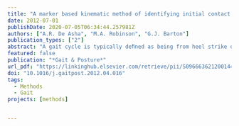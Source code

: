 ```yaml
---
title: "A marker based kinematic method of identifying initial contact during gait suitable for use in real-time visual feedback applications"
date: 2012-07-01
publishDate: 2020-07-05T06:34:44.257981Z
authors: ["A.R. De Asha", "M.A. Robinson", "G.J. Barton"]
publication_types: ["2"]
abstract: "A gait cycle is typically deﬁned as being from heel strike or initial contact (IC) to the next ipsilateral IC using kinetic data. When these data are not available other methods of event deﬁnition are required. An algorithm based upon sagittal plane kinematics of the hip, which deﬁnes IC at contralateral peak hip extension (PHE) is presented. Kinematic and kinetic data were recorded while 10 unimpaired participants each completed a minimum of 25 overground gait cycles. The accuracy of 551 IC events was evaluated by comparing the agreement of PHE to other kinematic and kinetic algorithms. The mean temporal difference in IC between the PHE algorithm and a kinetic algorithm was +0.0006 Æ 0.008 s. The 95% Limits of Agreement was Æ0.018 s. This new PHE algorithm provides simple to implement and accurate gait events for use when kinetic data are not available."
featured: false
publication: "*Gait & Posture*"
url_pdf: "https://linkinghub.elsevier.com/retrieve/pii/S0966636212001440"
doi: "10.1016/j.gaitpost.2012.04.016"
tags:
  - Methods
  - Gait
projects: [methods]


---
```

